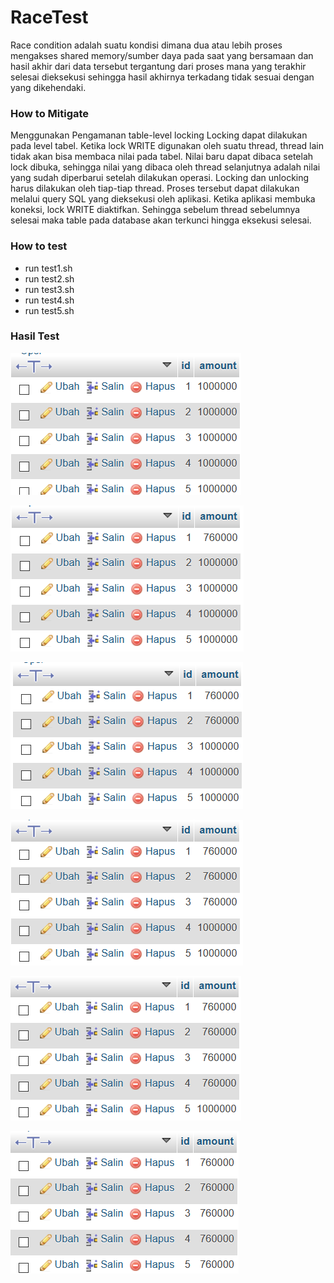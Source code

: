 # RaceTest
Race condition adalah suatu kondisi dimana dua atau lebih proses mengakses shared memory/sumber daya pada saat yang bersamaan dan hasil akhir dari data tersebut tergantung dari proses mana yang terakhir selesai dieksekusi sehingga hasil akhirnya terkadang tidak sesuai dengan yang dikehendaki.

### How to Mitigate
Menggunakan Pengamanan table-level locking
Locking dapat dilakukan pada level tabel. Ketika lock WRITE digunakan oleh suatu thread, thread lain tidak akan bisa membaca nilai pada tabel. Nilai baru dapat dibaca setelah lock dibuka, sehingga nilai yang dibaca oleh thread selanjutnya adalah nilai yang sudah diperbarui setelah dilakukan operasi. Locking dan unlocking harus dilakukan oleh tiap-tiap thread. Proses tersebut dapat dilakukan melalui query SQL yang dieksekusi oleh aplikasi. Ketika aplikasi membuka koneksi, lock WRITE diaktifkan. Sehingga sebelum thread sebelumnya selesai maka table pada database akan terkunci hingga eksekusi selesai.

### How to test
- run test1.sh
- run test2.sh
- run test3.sh
- run test4.sh
- run test5.sh

### Hasil Test
![Before](https://github.com/HD-muhammad/UTS_MuhammadHadi/blob/main/RaceTest-master/screenshot/Before.png)


![1st Try](https://github.com/HD-muhammad/UTS_MuhammadHadi/blob/main/RaceTest-master/screenshot/1.png)

![2nd Try](https://github.com/HD-muhammad/UTS_MuhammadHadi/blob/main/RaceTest-master/screenshot/2.png)

![3rd Try](https://github.com/HD-muhammad/UTS_MuhammadHadi/blob/main/RaceTest-master/screenshot/3.png)

![4th Try](https://github.com/HD-muhammad/UTS_MuhammadHadi/blob/main/RaceTest-master/screenshot/4.png)

![5th Try](https://github.com/HD-muhammad/UTS_MuhammadHadi/blob/main/RaceTest-master/screenshot/5.png)
